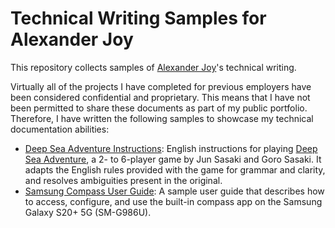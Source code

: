 # Technical Writing Samples for Alexander Joy

This repository collects samples of [Alexander Joy](https://github.com/lex-joy)'s technical writing.

Virtually all of the projects I have completed for previous employers have been considered confidential and proprietary.
This means that I have not been permitted to share these documents as part of my public portfolio. Therefore, I have
written the following samples to showcase my technical documentation abilities:

* [Deep Sea Adventure Instructions](https://github.com/lex-joy/technical-writing-samples/blob/main/deep-sea-adventure-instructions.md): English instructions for playing [Deep Sea Adventure](https://oinkgms.com/en/deep-sea-adventure), a 2- to 6-player game by Jun Sasaki and Goro Sasaki. It adapts the English rules provided with the game for grammar and clarity, and resolves ambiguities present in the original.
* [Samsung Compass User Guide](https://github.com/lex-joy/technical-writing-samples/blob/main/samsung-compass-user-guide.md): A sample user guide that describes how to access, configure, and use the built-in compass app on the Samsung Galaxy S20+ 5G (SM-G986U).
